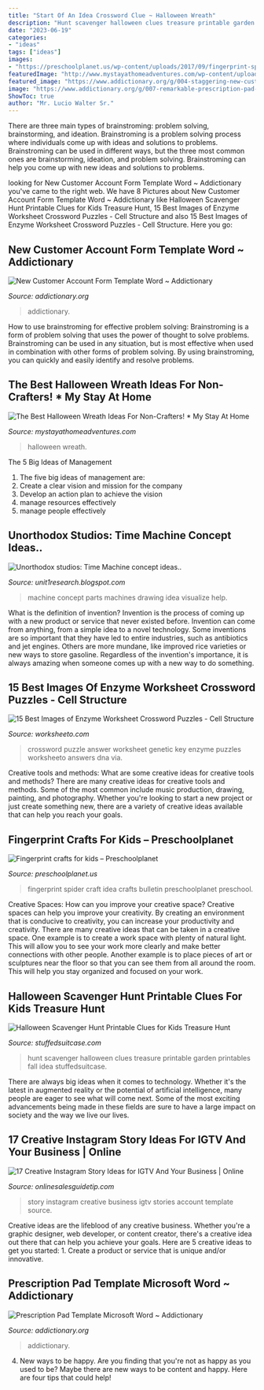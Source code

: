 ```yaml
---
title: "Start Of An Idea Crossword Clue ~ Halloween Wreath"
description: "Hunt scavenger halloween clues treasure printable garden printables fall idea stuffedsuitcase"
date: "2023-06-19"
categories:
- "ideas"
tags: ["ideas"]
images:
- "https://preschoolplanet.us/wp-content/uploads/2017/09/fingerprint-spider-bulletin-board-idea.jpg"
featuredImage: "http://www.mystayathomeadventures.com/wp-content/uploads/2016/09/The-Best-Halloween-Wreath-Ideas3.jpg"
featured_image: "https://www.addictionary.org/g/004-staggering-new-customer-account-form-template-word-example.jpg"
image: "https://www.addictionary.org/g/007-remarkable-prescription-pad-template-microsoft-word-high-definition.jpg"
ShowToc: true
author: "Mr. Lucio Walter Sr."
---
```



There are three main types of brainstroming: problem solving, brainstorming, and ideation.
Brainstroming is a problem solving process where individuals come up with ideas and solutions to problems. Brainstroming can be used in different ways, but the three most common ones are brainstorming, ideation, and problem solving. Brainstroming can help you come up with new ideas and solutions to problems.

	

		
looking for New Customer Account Form Template Word ~ Addictionary you've came to the right web. We have 8 Pictures about New Customer Account Form Template Word ~ Addictionary like Halloween Scavenger Hunt Printable Clues for Kids Treasure Hunt, 15 Best Images of Enzyme Worksheet Crossword Puzzles - Cell Structure and also 15 Best Images of Enzyme Worksheet Crossword Puzzles - Cell Structure. Here you go:
		
    
## New Customer Account Form Template Word ~ Addictionary

<img loading=lazy src="https://www.addictionary.org/g/004-staggering-new-customer-account-form-template-word-example.jpg" onerror="this.onerror=null;this.src='https://tse2.mm.bing.net/th?id=OIP.4Xh9ur9k7mI3jtmmzvjiyQHaKe&amp;pid=15.1';" alt="New Customer Account Form Template Word ~ Addictionary">

_Source: addictionary.org_

>addictionary. 

	

How to use brainstroming for effective problem solving:
Brainstroming is a form of problem solving that uses the power of thought to solve problems. Brainstroming can be used in any situation, but is most effective when used in combination with other forms of problem solving. By using brainstroming, you can quickly and easily identify and resolve problems.

    
## The Best Halloween Wreath Ideas For Non-Crafters! * My Stay At Home

<img loading=lazy src="http://www.mystayathomeadventures.com/wp-content/uploads/2016/09/The-Best-Halloween-Wreath-Ideas3.jpg" onerror="this.onerror=null;this.src='https://tse1.mm.bing.net/th?id=OIP.H8lt4-jRGDfEQWl9E4ne4wHaFj&amp;pid=15.1';" alt="The Best Halloween Wreath Ideas For Non-Crafters! * My Stay At Home">

_Source: mystayathomeadventures.com_

>halloween wreath. 

	

The 5 Big Ideas of Management
1. The five big ideas of management are: 
1. Create a clear vision and mission for the company 
2. Develop an action plan to achieve the vision 
3. manage resources effectively 
4. manage people effectively 

    
## Unorthodox Studios: Time Machine Concept Ideas..

<img loading=lazy src="http://1.bp.blogspot.com/-L3X0coomAhU/TVXD7BKB6hI/AAAAAAAABU4/t9T-ywagDLk/s1600/crop.jpg" onerror="this.onerror=null;this.src='https://tse2.mm.bing.net/th?id=OIP.xb0vBLmypDEmJYsKo5yYgwHaE6&amp;pid=15.1';" alt="Unorthodox studios: Time Machine concept ideas..">

_Source: unit1research.blogspot.com_

>machine concept parts machines drawing idea visualize help. 

	

What is the definition of invention?
Invention is the process of coming up with a new product or service that never existed before. Invention can come from anything, from a simple idea to a novel technology. Some inventions are so important that they have led to entire industries, such as antibiotics and jet engines. Others are more mundane, like improved rice varieties or new ways to store gasoline. Regardless of the invention's importance, it is always amazing when someone comes up with a new way to do something.

    
## 15 Best Images Of Enzyme Worksheet Crossword Puzzles - Cell Structure

<img loading=lazy src="http://www.worksheeto.com/postpic/2014/02/crossword-puzzle-answer-key-genetic_199901.jpeg" onerror="this.onerror=null;this.src='https://tse4.mm.bing.net/th?id=OIP.PvApOU_m-eHpxrDeH2TWMQHaJk&amp;pid=15.1';" alt="15 Best Images of Enzyme Worksheet Crossword Puzzles - Cell Structure">

_Source: worksheeto.com_

>crossword puzzle answer worksheet genetic key enzyme puzzles worksheeto answers dna via. 

	

Creative tools and methods: What are some creative ideas for creative tools and methods?
There are many creative ideas for creative tools and methods. Some of the most common include music production, drawing, painting, and photography. Whether you're looking to start a new project or just create something new, there are a variety of creative ideas available that can help you reach your goals.

    
## Fingerprint Crafts For Kids – Preschoolplanet

<img loading=lazy src="https://preschoolplanet.us/wp-content/uploads/2017/09/fingerprint-spider-bulletin-board-idea.jpg" onerror="this.onerror=null;this.src='https://tse2.mm.bing.net/th?id=OIP.1oCpPJ_wg1MwHTewLh69MAHaJ4&amp;pid=15.1';" alt="Fingerprint crafts for kids – Preschoolplanet">

_Source: preschoolplanet.us_

>fingerprint spider craft idea crafts bulletin preschoolplanet preschool. 

	

Creative Spaces: How can you improve your creative space?
Creative spaces can help you improve your creativity. By creating an environment that is conducive to creativity, you can increase your productivity and creativity. There are many creative ideas that can be taken in a creative space. One example is to create a work space with plenty of natural light. This will allow you to see your work more clearly and make better connections with other people. Another example is to place pieces of art or sculptures near the floor so that you can see them from all around the room. This will help you stay organized and focused on your work.

    
## Halloween Scavenger Hunt Printable Clues For Kids Treasure Hunt

<img loading=lazy src="https://stuffedsuitcase.com/wp-content/uploads/2017/10/halloween-scavenger-hunt-clues-printable-1.jpg" onerror="this.onerror=null;this.src='https://tse4.mm.bing.net/th?id=OIP.DCOuXCiAMb_KjSkeTjEqeQHaKw&amp;pid=15.1';" alt="Halloween Scavenger Hunt Printable Clues for Kids Treasure Hunt">

_Source: stuffedsuitcase.com_

>hunt scavenger halloween clues treasure printable garden printables fall idea stuffedsuitcase. 

	

There are always big ideas when it comes to technology. Whether it's the latest in augmented reality or the potential of artificial intelligence, many people are eager to see what will come next. Some of the most exciting advancements being made in these fields are sure to have a large impact on society and the way we live our lives.

    
## 17 Creative Instagram Story Ideas For IGTV And Your Business | Online

<img loading=lazy src="https://www.onlinesalesguidetip.com/wp-content/uploads/2018/08/016-17-Creative-Instagram-Story-Ideas-for-IGTV-And-Your-Business.png" onerror="this.onerror=null;this.src='https://tse4.mm.bing.net/th?id=OIP.HT6ieDgYArZRDvo4vo8lKgHaNK&amp;pid=15.1';" alt="17 Creative Instagram Story Ideas for IGTV And Your Business | Online">

_Source: onlinesalesguidetip.com_

>story instagram creative business igtv stories account template source. 

	

Creative ideas are the lifeblood of any creative business. Whether you're a graphic designer, web developer, or content creator, there's a creative idea out there that can help you achieve your goals. Here are 5 creative ideas to get you started: 1. Create a product or service that is unique and/or innovative.

    
## Prescription Pad Template Microsoft Word ~ Addictionary

<img loading=lazy src="https://www.addictionary.org/g/007-remarkable-prescription-pad-template-microsoft-word-high-definition.jpg" onerror="this.onerror=null;this.src='https://tse2.mm.bing.net/th?id=OIP.6sE5D-pSq9blwMZG9mhy9wHaFj&amp;pid=15.1';" alt="Prescription Pad Template Microsoft Word ~ Addictionary">

_Source: addictionary.org_

>addictionary. 

	

4. New ways to be happy.
Are you finding that you're not as happy as you used to be? Maybe there are new ways to be content and happy. Here are four tips that could help!

